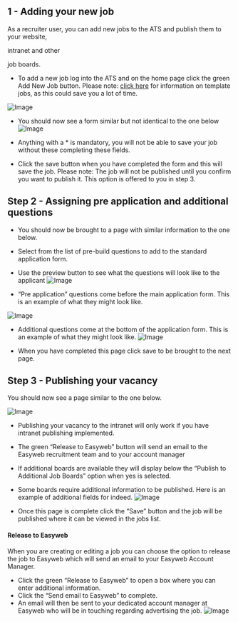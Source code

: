 ## 1 - Adding your new job

As a recruiter user, you can add new jobs to the ATS and publish them to your website, 

intranet and other 

job boards.  
  

- To add a new job log into the ATS and on the home page click the green Add New Job button.
Please note: [click here](https://easywebrecruitment.teamwork.com/jobs/creating-template-jobs) for information on template jobs, as this could save you a lot of time.  
  
![Image](https://s3.amazonaws.com/tw-desk/i/122167/attachment-inline/80110.20150430142009570.80110.20150430142009570NVAo9)  
  

- You should now see a form similar but not identical to the one below
![Image](https://s3.amazonaws.com/tw-desk/i/122167/attachment-inline/80110.20150430142045106.80110.20150430142045106QZnd6)  
  

- Anything with a * is mandatory, you will not be able to save your job without these completing these fields.
- Click the save button when you have completed the form and this will save the job.
Please note: The job will not be published until you confirm you want to publish it. This option is offered to you in step 3.  
  

## Step 2 - Assigning pre application and additional questions

- You should now be brought to a page with similar information to the one below.
- Select from the list of pre-build questions to add to the standard application form.
- Use the preview button to see what the questions will look like to the applicant
![Image](https://s3.amazonaws.com/tw-desk/i/122167/attachment-inline/80110.20150430142137505.80110.20150430142137505uLsZA)  
  

- “Pre application” questions come before the main application form. This is an example of what they might look like.
  
![Image](https://s3.amazonaws.com/tw-desk/i/122167/attachment-inline/80110.20150430142153086.80110.20150430142153086yVRqq)  
  

- Additional questions come at the bottom of the application form. This is an example of what they might look like.
![Image](https://s3.amazonaws.com/tw-desk/i/122167/attachment-inline/98318.20150511103740265.98318.20150511103740265uRecW)  
  

- When you have completed this page click save to be brought to the next page.

## Step 3 - Publishing your vacancy

You should now see a page similar to the one below.  
  
![Image](https://s3.amazonaws.com/tw-desk/i/122167/attachment-inline/98318.20150511104008242.98318.20150511104008242FxJr7)  
  

- Publishing your vacancy to the intranet will only work if you have intranet publishing implemented.
- The green “Release to Easyweb” button will send an email to the Easyweb recruitment team and to your account manager
- If additional boards are available they will display below the “Publish to Additional Job Boards” option when yes is selected.

- Some boards require additional information to be published. Here is an example of additional fields for indeed.
![Image](https://s3.amazonaws.com/tw-desk/i/122167/attachment-inline/98318.20150511104210995.98318.20150511104210995vvVUb)  
  

- Once this page is complete click the “Save” button and the job will be published where it can be viewed in the jobs list.

#### Release to Easyweb

When you are creating or editing a job you can choose the option to release the job to Easyweb which will send an email to your Easyweb Account Manager.  

- Click the green “Release to Easyweb” to open a box where you can enter additional information.
- Click the “Send email to Easyweb” to complete.
- An email will then be sent to your dedicated account manager at Easyweb who will be in touching regarding advertising the job.
![Image](https://s3.amazonaws.com/tw-desk/i/122167/attachment-inline/98318.20150511104527106.98318.20150511104527106W86YE)